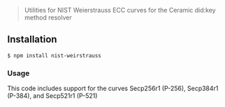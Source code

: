 
> Utilities for NIST Weierstrauss ECC curves for the Ceramic did:key method resolver

## Installation
```
$ npm install nist-weirstrauss
```
### Usage
This code includes support for the curves Secp256r1 (P-256), Secp384r1 (P-384), and Secp521r1 (P-521) 